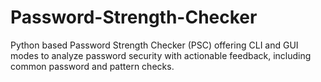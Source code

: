 # Password-Strength-Checker
Python based Password Strength Checker (PSC) offering CLI and GUI modes to analyze password security with actionable feedback, including common password and pattern checks.  
